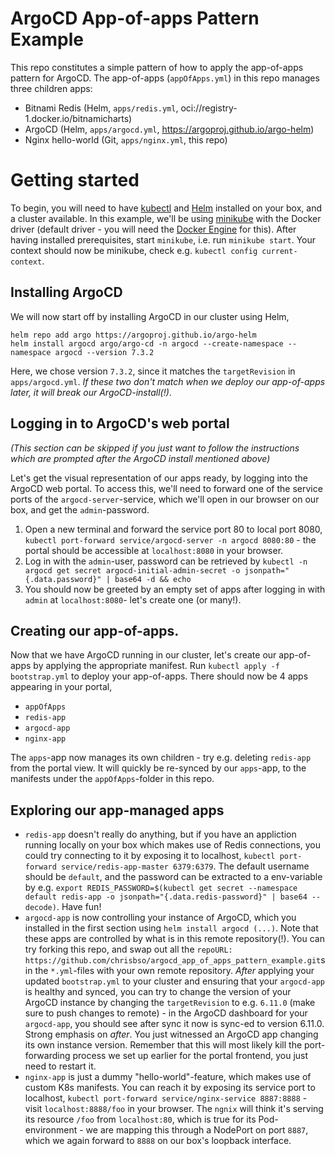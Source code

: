 # ArgoCD App-of-apps Pattern Example

This repo constitutes a simple pattern of how to apply the app-of-apps pattern for ArgoCD. The app-of-apps (`appOfApps.yml`) in this repo manages three children apps:
* Bitnami Redis (Helm, `apps/redis.yml`, oci://registry-1.docker.io/bitnamicharts)
* ArgoCD (Helm, `apps/argocd.yml`, https://argoproj.github.io/argo-helm)
* Nginx hello-world (Git, `apps/nginx.yml`, this repo)

# Getting started
To begin, you will need to have [kubectl](https://kubernetes.io/docs/reference/kubectl/) and [Helm](https://helm.sh/docs/intro/install/) installed on your box, and a cluster available. In this example, we'll be using [minikube](https://minikube.sigs.k8s.io/docs/start/?arch=%2Fmacos%2Fx86-64%2Fstable%2Fbinary+download) with the Docker driver (default driver - you will need the [Docker Engine](https://docs.docker.com/engine/) for this). After having installed prerequisites, start `minikube`, i.e. run `minikube start`. Your context should now be minikube, check e.g. `kubectl config current-context`.

## Installing ArgoCD
We will now start off by installing ArgoCD in our cluster using Helm,
```
helm repo add argo https://argoproj.github.io/argo-helm
helm install argocd argo/argo-cd -n argocd --create-namespace --namespace argocd --version 7.3.2
```

Here, we chose version `7.3.2`, since it matches the `targetRevision` in `apps/argocd.yml`. *If these two don't match when we deploy our app-of-apps later, it will break our ArgoCD-install(!)*.

## Logging in to ArgoCD's web portal
*(This section can be skipped if you just want to follow the instructions which are prompted after the ArgoCD install mentioned above)*

Let's get the visual representation of our apps ready, by logging into the ArgoCD web portal. To access this, we'll need to forward one of the service ports of the `argocd-server`-service, which we'll open in our browser on our box, and get the `admin`-password. 
1. Open a new terminal and forward the service port 80 to local port 8080, `kubectl port-forward service/argocd-server -n argocd 8080:80` - the portal should be accessible at `localhost:8080` in your browser.
2. Log in with the `admin`-user, password can be retrieved by `kubectl -n argocd get secret argocd-initial-admin-secret -o jsonpath="{.data.password}" | base64 -d && echo`
3. You should now be greeted by an empty set of apps after logging in with `admin` at `localhost:8080`- let's create one (or many!).

## Creating our app-of-apps.
Now that we have ArgoCD running in our cluster, let's create our app-of-apps by applying the appropriate manifest. Run `kubectl apply -f bootstrap.yml` to deploy your app-of-apps. There should now be 4 apps appearing in your portal,
 * `appOfApps`
 * `redis-app`
 * `argocd-app`
 * `nginx-app`

The `apps`-app now manages its own children - try e.g. deleting `redis-app` from the portal view. It will quickly be re-synced by our `apps`-app, to the manifests under the `appOfApps`-folder in this repo.

## Exploring our app-managed apps
  * `redis-app` doesn't really do anything, but if you have an appliction running locally on your box which makes use of Redis connections, you could try connecting to it by exposing it to localhost, `kubectl port-forward service/redis-app-master 6379:6379`. The default username should be `default`, and the password can be extracted to a env-variable by e.g. `export REDIS_PASSWORD=$(kubectl get secret --namespace default redis-app -o jsonpath="{.data.redis-password}" | base64 --decode)`. Have fun!
  * `argocd-app` is now controlling your instance of ArgoCD, which you installed in the first section using `helm install argocd (...)`. Note that these apps are controlled by what is in this remote repository(!). You can try forking this repo, and swap out all the `repoURL: https://github.com/chrisbso/argocd_app_of_apps_pattern_example.git`s in the `*.yml`-files with your own remote repository. *After* applying your updated `bootstrap.yml` to your cluster and ensuring that your `argocd-app` is healthy and synced, you can try to change the version of your ArgoCD instance by changing the `targetRevision` to e.g. `6.11.0` (make sure to push changes to remote) - in the ArgoCD dashboard for your `argocd-app`, you should see after sync it now is sync-ed to version 6.11.0. Strong emphasis on *after*. You just witnessed an ArgoCD app changing its own instance version. Remember that this will most likely kill the port-forwarding process we set up earlier for the portal frontend, you just need to restart it.
  * `nginx-app` is just a dummy "hello-world"-feature, which makes use of custom K8s manifests. You can reach it by exposing its service port to localhost, `kubectl port-forward service/nginx-service 8887:8888` - visit `localhost:8888/foo` in your browser. The `ngnix` will think it's serving its resource `/foo` from `localhost:80`, which is true for its Pod-environment - we are mapping this through a NodePort on port `8887`, which we again forward to `8888` on our box's loopback interface. 
